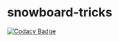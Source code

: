 # snowboard-tricks

[![Codacy Badge](https://api.codacy.com/project/badge/Grade/b407440e1f0a437a905a123798b71f68)](https://app.codacy.com/manual/samakunchan/snowboard-tricks?utm_source=github.com&utm_medium=referral&utm_content=samakunchan/snowboard-tricks&utm_campaign=Badge_Grade_Dashboard)
